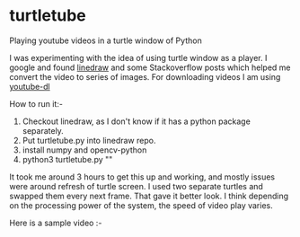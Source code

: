 # turtletube

Playing youtube videos in a turtle window of Python

I was experimenting with the idea of using turtle window as a player. I google and found [linedraw](https://github.com/LingDong-/linedraw) and some Stackoverflow posts which helped me convert the video to series of images. For downloading videos I am using [youtube-dl](https://github.com/ytdl-org/youtube-dl)

How to run it:-

1. Checkout linedraw, as I don't know if it has a python package separately.
2. Put turtletube.py into linedraw repo.
3. install numpy and opencv-python
4. python3 turtletube.py "<youtube-video-url>"
  
It took me around 3 hours to get this up and working, and mostly issues were around refresh of turtle screen. I used two separate turtles and swapped them every next frame. That gave it better look. I think depending on the processing power of the system, the speed of video play varies.

Here is a sample video :-

